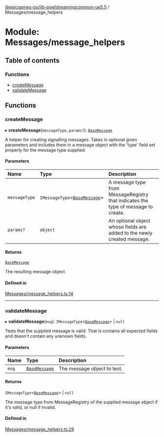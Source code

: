 [@epicgames-ps/lib-pixelstreamingcommon-ue5.5](../README.md) / Messages/message\_helpers

# Module: Messages/message\_helpers

## Table of contents

### Functions

- [createMessage](Messages_message_helpers.md#createmessage)
- [validateMessage](Messages_message_helpers.md#validatemessage)

## Functions

### createMessage

▸ **createMessage**(`messageType`, `params?`): [`BaseMessage`](../interfaces/Messages_base_message.BaseMessage.md)

A helper for creating signalling messages. Takes in optional given parameters and
includes them in a message object with the 'type' field set properly for the message
type supplied.

#### Parameters

| Name | Type | Description |
| :------ | :------ | :------ |
| `messageType` | `IMessageType`\<[`BaseMessage`](../interfaces/Messages_base_message.BaseMessage.md)\> | A message type from MessageRegistry that indicates the type of message to create. |
| `params?` | `object` | An optional object whose fields are added to the newly created message. |

#### Returns

[`BaseMessage`](../interfaces/Messages_base_message.BaseMessage.md)

The resulting message object.

#### Defined in

[Messages/message_helpers.ts:14](https://github.com/mcottontensor/PixelStreamingInfrastructure/blob/8a78930/Common/src/Messages/message_helpers.ts#L14)

___

### validateMessage

▸ **validateMessage**(`msg`): `IMessageType`\<[`BaseMessage`](../interfaces/Messages_base_message.BaseMessage.md)\> \| ``null``

Tests that the supplied message is valid. That is contains all expected fields and
doesn't contain any unknown fields.

#### Parameters

| Name | Type | Description |
| :------ | :------ | :------ |
| `msg` | [`BaseMessage`](../interfaces/Messages_base_message.BaseMessage.md) | The message object to test. |

#### Returns

`IMessageType`\<[`BaseMessage`](../interfaces/Messages_base_message.BaseMessage.md)\> \| ``null``

The message type from MessageRegistry of the supplied message object if it's valid, or null if invalid.

#### Defined in

[Messages/message_helpers.ts:29](https://github.com/mcottontensor/PixelStreamingInfrastructure/blob/8a78930/Common/src/Messages/message_helpers.ts#L29)
